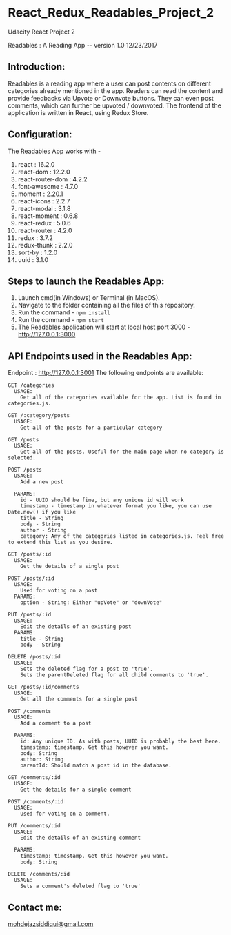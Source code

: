 # React_Redux_Readables_Project_2
Udacity React Project 2

Readables : A Reading App -- version 1.0 12/23/2017


Introduction:
-------------
Readables is a reading app where a user can post contents on different categories already mentioned in the app.
Readers can read the content and provide feedbacks via Upvote or Downvote buttons. They can even post comments, 
which can further be upvoted / downvoted.
The frontend of the application is written in React, using Redux Store.


Configuration:
--------------
The Readables App works with -

1. react : 16.2.0
2. react-dom : 12.2.0
3. react-router-dom : 4.2.2
4. font-awesome : 4.7.0
5. moment : 2.20.1
6. react-icons : 2.2.7
7. react-modal : 3.1.8
8. react-moment : 0.6.8
9. react-redux : 5.0.6
10. react-router : 4.2.0
11. redux : 3.7.2
12. redux-thunk : 2.2.0
13. sort-by : 1.2.0
14. uuid : 3.1.0


Steps to launch the Readables App:
--------------------------------
1. Launch cmd(in Windows) or Terminal (in MacOS).
2. Navigate to the folder containing all the files of this repository.
3. Run the command - `npm install`
4. Run the command - `npm start`
5. The Readables application will start at local host port 3000 - http://127.0.0.1:3000


API Endpoints used in the Readables App:
--------------------------------------
Endpoint : http://127.0.0.1:3001
    The following endpoints are available:

    GET /categories
      USAGE:
        Get all of the categories available for the app. List is found in categories.js.

    GET /:category/posts
      USAGE:
        Get all of the posts for a particular category

    GET /posts
      USAGE:
        Get all of the posts. Useful for the main page when no category is selected.

    POST /posts
      USAGE:
        Add a new post

      PARAMS:
        id - UUID should be fine, but any unique id will work
        timestamp - timestamp in whatever format you like, you can use Date.now() if you like
        title - String
        body - String
        author - String
        category: Any of the categories listed in categories.js. Feel free to extend this list as you desire.

    GET /posts/:id
      USAGE:
        Get the details of a single post

    POST /posts/:id
      USAGE:
        Used for voting on a post
      PARAMS:
        option - String: Either "upVote" or "downVote"

    PUT /posts/:id
      USAGE:
        Edit the details of an existing post
      PARAMS:
        title - String
        body - String

    DELETE /posts/:id
      USAGE:
        Sets the deleted flag for a post to 'true'.
        Sets the parentDeleted flag for all child comments to 'true'.

    GET /posts/:id/comments
      USAGE:
        Get all the comments for a single post

    POST /comments
      USAGE:
        Add a comment to a post

      PARAMS:
        id: Any unique ID. As with posts, UUID is probably the best here.
        timestamp: timestamp. Get this however you want.
        body: String
        author: String
        parentId: Should match a post id in the database.

    GET /comments/:id
      USAGE:
        Get the details for a single comment

    POST /comments/:id
      USAGE:
        Used for voting on a comment.

    PUT /comments/:id
      USAGE:
        Edit the details of an existing comment

      PARAMS:
        timestamp: timestamp. Get this however you want.
        body: String

    DELETE /comments/:id
      USAGE:
        Sets a comment's deleted flag to 'true'


Contact me:
-----------
mohdejazsiddiqui@gmail.com
